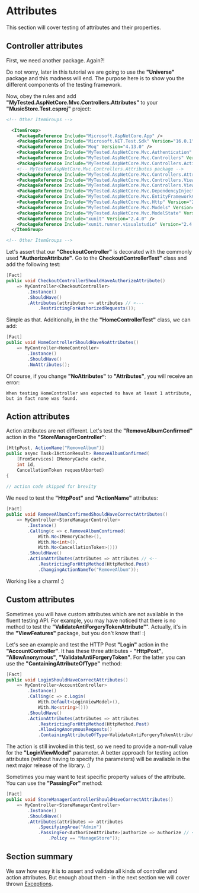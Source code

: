 # Attributes

This section will cover testing of attributes and their properties.

## Controller attributes

First, we need another package. Again?! 

Do not worry, later in this tutorial we are going to use the **"Universe"** package and this madness will end. The purpose here is to show you the different components of the testing framework.

Now, obey the rules and add **"MyTested.AspNetCore.Mvc.Controllers.Attributes"** to your **"MusicStore.Test.csproj"** project:

```xml
<!-- Other ItemGroups -->

  <ItemGroup>
    <PackageReference Include="Microsoft.AspNetCore.App" />
    <PackageReference Include="Microsoft.NET.Test.Sdk" Version="16.0.1" />
    <PackageReference Include="Moq" Version="4.13.0" />
    <PackageReference Include="MyTested.AspNetCore.Mvc.Authentication" Version="2.2.0" />
    <PackageReference Include="MyTested.AspNetCore.Mvc.Controllers" Version="2.2.0" />
    <PackageReference Include="MyTested.AspNetCore.Mvc.Controllers.ActionResults" Version="2.2.0" />
	<!-- MyTested.AspNetCore.Mvc.Controllers.Attributes package -->
    <PackageReference Include="MyTested.AspNetCore.Mvc.Controllers.Attributes" Version="2.2.0" />
    <PackageReference Include="MyTested.AspNetCore.Mvc.Controllers.Views" Version="2.2.0" />
    <PackageReference Include="MyTested.AspNetCore.Mvc.Controllers.Views.ActionResults" Version="2.2.0" />
    <PackageReference Include="MyTested.AspNetCore.Mvc.DependencyInjection" Version="2.2.0" />
    <PackageReference Include="MyTested.AspNetCore.Mvc.EntityFrameworkCore" Version="2.2.0" />
    <PackageReference Include="MyTested.AspNetCore.Mvc.Http" Version="2.2.0" />
    <PackageReference Include="MyTested.AspNetCore.Mvc.Models" Version="2.2.0" />
    <PackageReference Include="MyTested.AspNetCore.Mvc.ModelState" Version="2.2.0" />
    <PackageReference Include="xunit" Version="2.4.0" />
    <PackageReference Include="xunit.runner.visualstudio" Version="2.4.0" />
  </ItemGroup>

<!-- Other ItemGroups -->
``` 

Let's assert that our **"CheckoutController"** is decorated with the commonly used **"AuthorizeAttribute"**. Go to the **CheckoutControllerTest"** class and add the following test:

```c#
[Fact]
public void CheckoutControllerShouldHaveAuthorizeAttribute()
    => MyController<CheckoutController>
        .Instance()
        .ShouldHave()
        .Attributes(attributes => attributes // <---
            .RestrictingForAuthorizedRequests());
```

Simple as that. Additionally, in the the **"HomeControllerTest"** class, we can add:

```c#
[Fact]
public void HomeControllerShouldHaveNoAttributes()
    => MyController<HomeController>
        .Instance()
        .ShouldHave()
        .NoAttributes();
```

Of course, if you change **"NoAttributes"** to **"Attributes"**, you will receive an error:

```text
When testing HomeController was expected to have at least 1 attribute, but in fact none was found.
```

## Action attributes

Action attributes are not different. Let's test the **"RemoveAlbumConfirmed"** action in the **"StoreManagerController"**:

```c#
[HttpPost, ActionName("RemoveAlbum")]
public async Task<IActionResult> RemoveAlbumConfirmed(
	[FromServices] IMemoryCache cache,
	int id,
	CancellationToken requestAborted)
{
		
// action code skipped for brevity
```

We need to test the **"HttpPost"** and **"ActionName"** attributes:

```c#
[Fact]
public void RemoveAlbumConfirmedShouldHaveCorrectAttributes()
    => MyController<StoreManagerController>
        .Instance()
        .Calling(c => c.RemoveAlbumConfirmed(
            With.No<IMemoryCache>(),
            With.No<int>(),
            With.No<CancellationToken>()))
        .ShouldHave()
        .ActionAttributes(attributes => attributes // <--
            .RestrictingForHttpMethod(HttpMethod.Post)
            .ChangingActionNameTo("RemoveAlbum"));
```

Working like a charm! :)

## Custom attributes

Sometimes you will have custom attributes which are not available in the fluent testing API. For example, you may have noticed that there is no method to test the **"ValidateAntiForgeryTokenAttribute"**". Actually, it's in the **"ViewFeatures"** package, but you don't know that! :)

Let's see an example and test the HTTP Post **"Login"** action in the **"AccountController"**. It has these three attributes - **"HttpPost"**, **"AllowAnonymous"**, **"ValidateAntiForgeryToken"**. For the latter you can use the **"ContainingAttributeOfType"** method:

```c#
[Fact]
public void LoginShouldHaveCorrectAttributes()
    => MyController<AccountController>
        .Instance()
        .Calling(c => c.Login(
            With.Default<LoginViewModel>(),
            With.No<string>()))
        .ShouldHave()
        .ActionAttributes(attributes => attributes
            .RestrictingForHttpMethod(HttpMethod.Post)
            .AllowingAnonymousRequests()
            .ContainingAttributeOfType<ValidateAntiForgeryTokenAttribute>()); // <---
```

The action is still invoked in this test, so we need to provide a non-null value for the **"LoginViewModel"** parameter. A better approach for testing action attributes (without having to specify the parameters) will be available in the next major release of the library. :)

Sometimes you may want to test specific property values of the attribute. You can use the **"PassingFor"** method:

```c#
[Fact]
public void StoreManagerControllerShouldHaveCorrectAttributes()
    => MyController<StoreManagerController>
        .Instance()
        .ShouldHave()
        .Attributes(attributes => attributes
            .SpecifyingArea("Admin")
            .PassingFor<AuthorizeAttribute>(authorize => authorize // <--
                .Policy == "ManageStore"));
```

## Section summary

We saw how easy it is to assert and validate all kinds of controller and action attributes. But enough about them - in the next section we will cover thrown [Exceptions](/tutorial/exceptions.html).